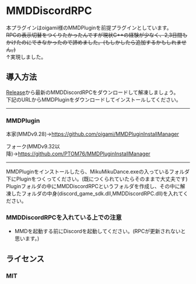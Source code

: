 # MMDDiscordRPC
本プラグインはoigami様のMMDPluginを前提プラグインとしています。<br />
<comment cmt="現状、64Bitのみ対応しています。" />
<s>RPCの表示切替をつくりたかったんですが現状C++の経験が少なく、2,3日間もかけたのにできなかったので諦めました。(もしかしたら追加するかもしれません。)</s><br />
↑実現しました。

## 導入方法

[Release](https://github.com/PTOM76/MMDDiscordRPC/releases)から最新のMMDDiscordRPCをダウンロードして解凍しましょう。
<br />
下記のURLからMMDPluginをダウンロードしてインストールしてください。

---

### MMDPlugin

本家(MMDv9.28)→https://github.com/oigami/MMDPluginInstallManager

フォーク(MMDv9.32以降)→https://github.com/PTOM76/MMDPluginInstallManager

---

MMDPluginをインストールしたら、MikuMikuDance.exeの入っているフォルダ下にPluginをつくってください。(既につくられていたらそのままで大丈夫です)
<br />
Pluginフォルダの中にMMDDiscordRPCというフォルダを作成し、その中に解凍したフォルダの中身(discord_game_sdk.dll,MMDDiscordRPC.dll)を入れてください。
### MMDDiscordRPCを入れている上での注意
- MMDを起動する前にDiscordを起動してください。(RPCが更新されないと思います。)
## ライセンス
### MIT

